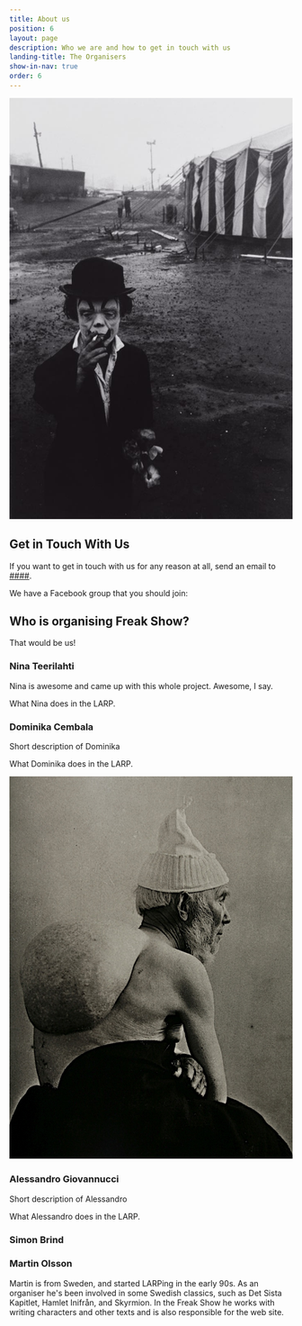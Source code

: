 ```yaml
---
title: About us
position: 6
layout: page
description: Who we are and how to get in touch with us
landing-title: The Organisers
show-in-nav: true
order: 6
---
```


<img src="assets/images/circusnoir_small.jpg" class="image right" alt="Circus Noir"/>

## Get in Touch With Us

If you want to get in touch with us for any reason at all, send an email to <a href="mailto:###">####</a>.

We have a Facebook group that you should join:

## Who is organising Freak Show?

That would be us!

### Nina Teerilahti

Nina is awesome and came up with this whole project. Awesome, I say.

What Nina does in the LARP.

### Dominika Cembala

Short description of Dominika

What Dominika does in the LARP.

<p><img class="image right" src="assets/images/krop1.jpg" alt=""/></p>

### Alessandro Giovannucci

Short description of Alessandro

What Alessandro does in the LARP.

### Simon Brind

### Martin Olsson

Martin is from Sweden, and started LARPing in the early 90s. As an organiser he's been involved in some Swedish classics, such as Det Sista Kapitlet, Hamlet Inifrån, and Skyrmion. In the Freak Show he works with writing characters and other texts and is also responsible for the web site.
